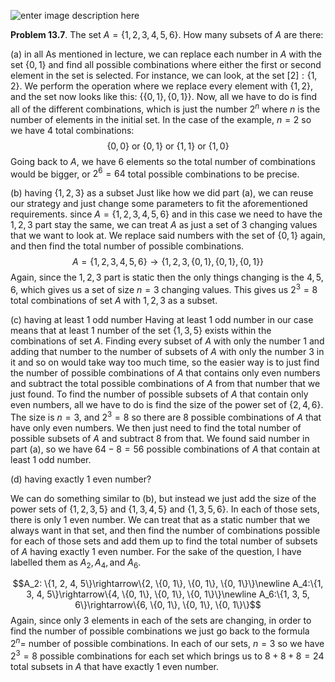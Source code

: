 ![enter image description here](https://i.imgur.com/oM2YpQf.png)

**Problem 13.7**. The set $A=\{1, 2, 3, 4, 5, 6\}$. How many subsets of $A$ are there:

(a) in all 
 As mentioned in lecture, we can replace each number in $A$ with the set $\{0, 1\}$ and find all possible combinations where either the first or second element in the set is selected. For instance, we can look, at the set $[2]:\{1, 2\}$. We perform the operation where we replace every element with $\{1, 2\}$, and the set now looks like this: $\{\{0, 1\}, \{0, 1\}\}$. Now, all we have to do is find all of the different combinations, which is just the number $2^n$ where $n$ is the number of elements in the initial set. In the case of the example, $n=2$ so we have 4 total combinations:
 $$\{0, 0\}\text{ or }\{0, 1\}\text{ or }\{1, 1\}\text{ or }\{1, 0\}$$
Going back to $A$, we have 6 elements so the total number of combinations would be bigger, or $2^6=64$ total possible combinations to be precise.

(b) having $\{1, 2, 3\}$ as a subset 
Just like how we did part (a), we can reuse our strategy and just change some parameters to fit the aforementioned requirements. since $A=\{1, 2, 3, 4, 5, 6\}$ and in this case we need to have the $1, 2, 3$ part stay the same, we can treat $A$ as just a set of 3 changing values that we want to look at. We replace said numbers with the set of $\{0, 1\}$ again, and then find the total number of possible combinations.
$$A=\{1, 2, 3, 4, 5, 6\}\rightarrow\{1, 2, 3, \{0, 1\}, \{0, 1\}, \{0, 1\}\}$$
Again, since the $1, 2, 3$ part is static then the only things changing is the $4, 5, 6$, which gives us a set of size $n=3$ changing values. This gives us $2^3=8$ total combinations of set $A$ with $1, 2, 3$ as a subset.

\(c\) having at least 1 odd number 
Having at least 1 odd number in our case means that at least 1 number of the set $\{1, 3, 5\}$ exists within the combinations of set $A$.  Finding every subset of $A$ with only the number 1 and adding that number to the number of subsets of $A$ with only the number 3 in it and so on would take way too much time, so the easier way is to just find the number of possible combinations of $A$ that contains only even numbers and subtract the total possible combinations of $A$ from that number that we just found. 
To find the number of possible subsets of $A$ that contain only even numbers, all we have to do is find the size of the power set of $\{2, 4, 6\}$.  The size is $n=3$, and $2^3=8$ so there are 8 possible combinations of $A$ that have only even numbers. We then just need to find the total number of possible subsets of $A$ and subtract 8 from that. We found said number in part (a), so we have $64-8=56$ possible combinations of $A$ that contain at least 1 odd number.

(d) having exactly 1 even number?

We can do something similar to (b), but instead we just add the size of the power sets of $\{1, 2, 3, 5\}$ and $\{1, 3, 4, 5\}$ and $\{1, 3, 5, 6\}$. In each of those sets, there is only 1 even number. We can treat that as a static number that we always want in that set, and then find the number of combinations possible for each of those sets and add them up to find the total number of subsets of $A$ having exactly 1 even number. For the sake of the question, I have labelled them as $A_2, A_4, \text{and }A_6$.

$$A_2: \{1, 2, 4, 5\}\rightarrow\{2, \{0, 1\}, \{0, 1\}, \{0, 1\}\}\newline A_4:\{1, 3, 4, 5\}\rightarrow\{4, \{0, 1\}, \{0, 1\}, \{0, 1\}\}\newline A_6:\{1, 3, 5, 6\}\rightarrow\{6, \{0, 1\}, \{0, 1\}, \{0, 1\}\}$$
Again, since only 3 elements in each of the sets are changing, in order to find the number of possible combinations we just go back to the formula $2^n=$ number of possible combinations.
In each of our sets, $n=3$ so we have $2^3=8$ possible combinations for each set which brings us to $8+8+8=24$ total subsets in $A$ that have exactly 1 even number.
